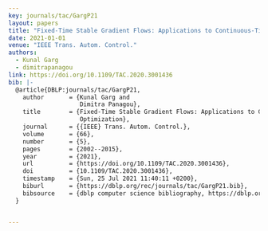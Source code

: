 ```yaml
---
key: journals/tac/GargP21
layout: papers
title: "Fixed-Time Stable Gradient Flows: Applications to Continuous-Time Optimization."
date: 2021-01-01
venue: "IEEE Trans. Autom. Control."
authors:
  - Kunal Garg
  - dimitrapanagou
link: https://doi.org/10.1109/TAC.2020.3001436
bib: |-
  @article{DBLP:journals/tac/GargP21,
    author       = {Kunal Garg and
                    Dimitra Panagou},
    title        = {Fixed-Time Stable Gradient Flows: Applications to Continuous-Time
                    Optimization},
    journal      = {{IEEE} Trans. Autom. Control.},
    volume       = {66},
    number       = {5},
    pages        = {2002--2015},
    year         = {2021},
    url          = {https://doi.org/10.1109/TAC.2020.3001436},
    doi          = {10.1109/TAC.2020.3001436},
    timestamp    = {Sun, 25 Jul 2021 11:40:11 +0200},
    biburl       = {https://dblp.org/rec/journals/tac/GargP21.bib},
    bibsource    = {dblp computer science bibliography, https://dblp.org}
  }


---
```

